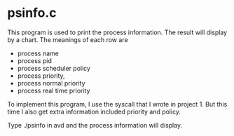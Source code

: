 # psinfo.c

This program is used to print the process information.
The result will display by a chart. The meanings of each row are
* process name
* process pid
* process scheduler policy
* process priority, 
* process normal priority
* process real time priority

To implement this program, I use the syscall that I wrote in project 1.
But this time I also get extra information included priority and policy.

Type ./psinfo in avd and the process information will display.

